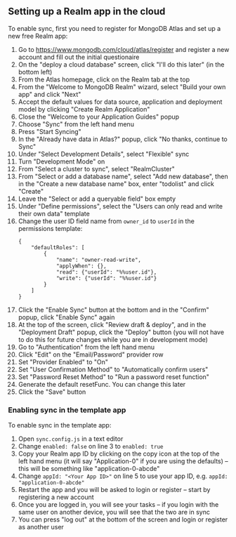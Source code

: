 ## Setting up a Realm app in the cloud

To enable sync, first you need to register for MongoDB Atlas and set up a new free Realm app:

1. Go to https://www.mongodb.com/cloud/atlas/register and register a new account and fill out the initial questionaire
1. On the "deploy a cloud database" screen, click "I'll do this later" (in the bottom left)
1. From the Atlas homepage, click on the Realm tab at the top
1. From the "Welcome to MongoDB Realm" wizard, select "Build your own app" and click "Next"
1. Accept the default values for data source, application and deployment model by clicking "Create Realm Application"
1. Close the "Welcome to your Application Guides" popup
1. Choose "Sync" from the left hand menu
1. Press "Start Syncing"
1. In the "Already have data in Atlas?" popup, click "No thanks, continue to Sync"
1. Under "Select Development Details", select "Flexible" sync
1. Turn "Development Mode" on
1. From "Select a cluster to sync", select "RealmCluster"
1. From "Select or add a database name", select "Add new database", then in the "Create a new database name" box, enter "todolist" and click "Create"
1. Leave the "Select or add a queryable field" box empty
1. Under "Define permissions", select the "Users can only read and write their own data" template
1. Change the user ID field name from `owner_id` to `userId` in the permissions template:
	```
	{
		"defaultRoles": [
			{
				"name": "owner-read-write",
				"applyWhen": {},
				"read": {"userId": "%%user.id"},
				"write": {"userId": "%%user.id"}
			}
		]
	}
	```
1. Click the "Enable Sync" button at the bottom and in the "Confirm" popup, click "Enable Sync" again
1. At the top of the screen, click "Review draft & deploy", and in the "Deployment Draft" popup, click the "Deploy" button (you will not have to do this for future changes while you are in development mode)
1. Go to "Authentication" from the left hand menu
1. Click "Edit" on the "Email/Password" provider row
1. Set "Provider Enabled" to "On"
1. Set "User Confirmation Method" to "Automatically confirm users"
1. Set "Password Reset Method" to "Run a password reset function"
1. Generate the default resetFunc.  You can change this later
1. Click the "Save" button

### Enabling sync in the template app

To enable sync in the template app:

1. Open `sync.config.js` in a text editor
1. Change `enabled: false` on line 3 to `enabled: true`
1. Copy your Realm app ID by clicking on the copy icon at the top of the left hand menu (it will say "Application-0" if you are using the defaults) – this will be something like "application-0-abcde"
1. Change `appId: "<Your App ID>"` on line 5 to use your app ID, e.g. `appId: "application-0-abcde"`
1. Restart the app and you will be asked to login or register – start by registering a new account
1. Once you are logged in, you will see your tasks – if you login with the same user on another device, you will see that the two are in sync
1. You can press "log out" at the bottom of the screen and login or register as another user
